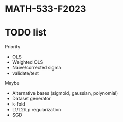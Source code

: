 # MATH-533-F2023

# TODO list

Priority
- OLS
- Weighted OLS
- Naive/corrected sigma
- validate/test


Maybe
- Alternative bases (sigmoid, gaussian, polynomial)
- Dataset generator
- k-fold
- L1/L2/Lp regularization
- SGD

